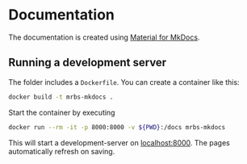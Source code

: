 # Documentation
The documentation is created using [Material for MkDocs](https://squidfunk.github.io/mkdocs-material/).

## Running a development server
The folder includes a `Dockerfile`. You can create a container like this:

```bash
docker build -t mrbs-mkdocs . 
```

Start the container by executing

```bash
docker run --rm -it -p 8000:8000 -v ${PWD}:/docs mrbs-mkdocs
```

This will start a development-server on [localhost:8000](https://localhost:8000). The pages automatically refresh on saving.